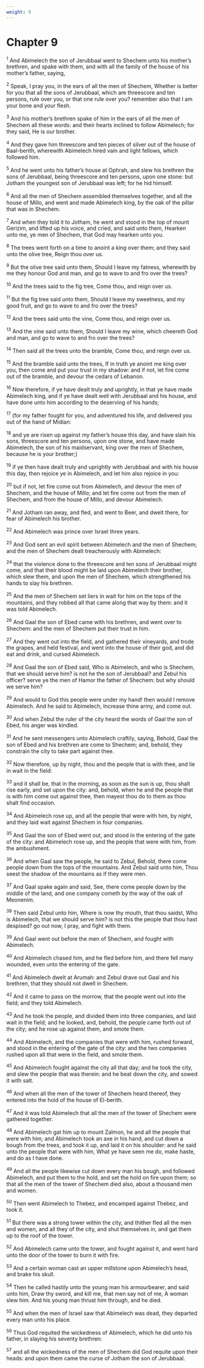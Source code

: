 ```yaml
---
weight: 9
---
```


# Chapter 9

<sup>1</sup> And Abimelech the son of Jerubbaal went to Shechem unto his mother’s brethren, and spake with them, and with all the family of the house of his mother’s father, saying, 

<sup>2</sup> Speak, I pray you, in the ears of all the men of Shechem, Whether is better for you that all the sons of Jerubbaal, which are threescore and ten persons, rule over you, or that one rule over you? remember also that I am your bone and your flesh. 

<sup>3</sup> And his mother’s brethren spake of him in the ears of all the men of Shechem all these words: and their hearts inclined to follow Abimelech; for they said, He is our brother. 

<sup>4</sup> And they gave him threescore and ten pieces of silver out of the house of Baal-berith, wherewith Abimelech hired vain and light fellows, which followed him. 

<sup>5</sup> And he went unto his father’s house at Ophrah, and slew his brethren the sons of Jerubbaal, being threescore and ten persons, upon one stone: but Jotham the youngest son of Jerubbaal was left; for he hid himself. 

<sup>6</sup> And all the men of Shechem assembled themselves together, and all the house of Millo, and went and made Abimelech king, by the oak of the pillar that was in Shechem. 

<sup>7</sup> And when they told it to Jotham, he went and stood in the top of mount Gerizim, and lifted up his voice, and cried, and said unto them, Hearken unto me, ye men of Shechem, that God may hearken unto you. 

<sup>8</sup> The trees went forth on a time to anoint a king over them; and they said unto the olive tree, Reign thou over us. 

<sup>9</sup> But the olive tree said unto them, Should I leave my fatness, wherewith by me they honour God and man, and go to wave to and fro over the trees? 

<sup>10</sup> And the trees said to the fig tree, Come thou, and reign over us. 

<sup>11</sup> But the fig tree said unto them, Should I leave my sweetness, and my good fruit, and go to wave to and fro over the trees? 

<sup>12</sup> And the trees said unto the vine, Come thou, and reign over us. 

<sup>13</sup> And the vine said unto them, Should I leave my wine, which cheereth God and man, and go to wave to and fro over the trees? 

<sup>14</sup> Then said all the trees unto the bramble, Come thou, and reign over us. 

<sup>15</sup> And the bramble said unto the trees, If in truth ye anoint me king over you, then come and put your trust in my shadow: and if not, let fire come out of the bramble, and devour the cedars of Lebanon. 

<sup>16</sup> Now therefore, if ye have dealt truly and uprightly, in that ye have made Abimelech king, and if ye have dealt well with Jerubbaal and his house, and have done unto him according to the deserving of his hands; 

<sup>17</sup> (for my father fought for you, and adventured his life, and delivered you out of the hand of Midian: 

<sup>18</sup> and ye are risen up against my father’s house this day, and have slain his sons, threescore and ten persons, upon one stone, and have made Abimelech, the son of his maidservant, king over the men of Shechem, because he is your brother;) 

<sup>19</sup> if ye then have dealt truly and uprightly with Jerubbaal and with his house this day, then rejoice ye in Abimelech, and let him also rejoice in you: 

<sup>20</sup> but if not, let fire come out from Abimelech, and devour the men of Shechem, and the house of Millo; and let fire come out from the men of Shechem, and from the house of Millo, and devour Abimelech. 

<sup>21</sup> And Jotham ran away, and fled, and went to Beer, and dwelt there, for fear of Abimelech his brother. 

<sup>22</sup> And Abimelech was prince over Israel three years. 

<sup>23</sup> And God sent an evil spirit between Abimelech and the men of Shechem; and the men of Shechem dealt treacherously with Abimelech: 

<sup>24</sup> that the violence done to the threescore and ten sons of Jerubbaal might come, and that their blood might be laid upon Abimelech their brother, which slew them, and upon the men of Shechem, which strengthened his hands to slay his brethren. 

<sup>25</sup> And the men of Shechem set liers in wait for him on the tops of the mountains, and they robbed all that came along that way by them: and it was told Abimelech. 

<sup>26</sup> And Gaal the son of Ebed came with his brethren, and went over to Shechem: and the men of Shechem put their trust in him. 

<sup>27</sup> And they went out into the field, and gathered their vineyards, and trode the grapes, and held festival, and went into the house of their god, and did eat and drink, and cursed Abimelech. 

<sup>28</sup> And Gaal the son of Ebed said, Who is Abimelech, and who is Shechem, that we should serve him? is not he the son of Jerubbaal? and Zebul his officer? serve ye the men of Hamor the father of Shechem: but why should we serve him? 

<sup>29</sup> And would to God this people were under my hand! then would I remove Abimelech. And he said to Abimelech, Increase thine army, and come out. 

<sup>30</sup> And when Zebul the ruler of the city heard the words of Gaal the son of Ebed, his anger was kindled. 

<sup>31</sup> And he sent messengers unto Abimelech craftily, saying, Behold, Gaal the son of Ebed and his brethren are come to Shechem; and, behold, they constrain the city to take part against thee. 

<sup>32</sup> Now therefore, up by night, thou and the people that is with thee, and lie in wait in the field: 

<sup>33</sup> and it shall be, that in the morning, as soon as the sun is up, thou shalt rise early, and set upon the city: and, behold, when he and the people that is with him come out against thee, then mayest thou do to them as thou shalt find occasion. 

<sup>34</sup> And Abimelech rose up, and all the people that were with him, by night, and they laid wait against Shechem in four companies. 

<sup>35</sup> And Gaal the son of Ebed went out, and stood in the entering of the gate of the city: and Abimelech rose up, and the people that were with him, from the ambushment. 

<sup>36</sup> And when Gaal saw the people, he said to Zebul, Behold, there come people down from the tops of the mountains. And Zebul said unto him, Thou seest the shadow of the mountains as if they were men. 

<sup>37</sup> And Gaal spake again and said, See, there come people down by the middle of the land, and one company cometh by the way of the oak of Meonenim. 

<sup>38</sup> Then said Zebul unto him, Where is now thy mouth, that thou saidst, Who is Abimelech, that we should serve him? is not this the people that thou hast despised? go out now, I pray, and fight with them. 

<sup>39</sup> And Gaal went out before the men of Shechem, and fought with Abimelech. 

<sup>40</sup> And Abimelech chased him, and he fled before him, and there fell many wounded, even unto the entering of the gate. 

<sup>41</sup> And Abimelech dwelt at Arumah: and Zebul drave out Gaal and his brethren, that they should not dwell in Shechem. 

<sup>42</sup> And it came to pass on the morrow, that the people went out into the field; and they told Abimelech. 

<sup>43</sup> And he took the people, and divided them into three companies, and laid wait in the field; and he looked, and, behold, the people came forth out of the city; and he rose up against them, and smote them. 

<sup>44</sup> And Abimelech, and the companies that were with him, rushed forward, and stood in the entering of the gate of the city: and the two companies rushed upon all that were in the field, and smote them. 

<sup>45</sup> And Abimelech fought against the city all that day; and he took the city, and slew the people that was therein: and he beat down the city, and sowed it with salt. 

<sup>46</sup> And when all the men of the tower of Shechem heard thereof, they entered into the hold of the house of El-berith. 

<sup>47</sup> And it was told Abimelech that all the men of the tower of Shechem were gathered together. 

<sup>48</sup> And Abimelech gat him up to mount Zalmon, he and all the people that were with him; and Abimelech took an axe in his hand, and cut down a bough from the trees, and took it up, and laid it on his shoulder: and he said unto the people that were with him, What ye have seen me do, make haste, and do as I have done. 

<sup>49</sup> And all the people likewise cut down every man his bough, and followed Abimelech, and put them to the hold, and set the hold on fire upon them; so that all the men of the tower of Shechem died also, about a thousand men and women. 

<sup>50</sup> Then went Abimelech to Thebez, and encamped against Thebez, and took it. 

<sup>51</sup> But there was a strong tower within the city, and thither fled all the men and women, and all they of the city, and shut themselves in, and gat them up to the roof of the tower. 

<sup>52</sup> And Abimelech came unto the tower, and fought against it, and went hard unto the door of the tower to burn it with fire. 

<sup>53</sup> And a certain woman cast an upper millstone upon Abimelech’s head, and brake his skull. 

<sup>54</sup> Then he called hastily unto the young man his armourbearer, and said unto him, Draw thy sword, and kill me, that men say not of me, A woman slew him. And his young man thrust him through, and he died. 

<sup>55</sup> And when the men of Israel saw that Abimelech was dead, they departed every man unto his place. 

<sup>56</sup> Thus God requited the wickedness of Abimelech, which he did unto his father, in slaying his seventy brethren: 

<sup>57</sup> and all the wickedness of the men of Shechem did God requite upon their heads: and upon them came the curse of Jotham the son of Jerubbaal. 


